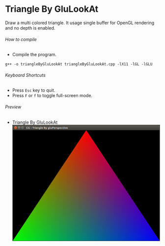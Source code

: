 Triangle By GluLookAt
=====================

Draw a multi colored triangle. It usage single buffer for OpenGL rendering and no depth is enabled.

###### How to compile

- Compile the program.

```
g++ -o triangleByGluLookAt triangleByGluLookAt.cpp -lX11 -lGL -lGLU

```

###### Keyboard Shortcuts
- Press ```Esc``` key to quit.
- Press ```F``` or ```f``` to toggle full-screen mode.

###### Preview
- Triangle By GluLookAt
![triangleByGluLookAt][triangleByGluLookAt-image]

<!-- Image declaration -->

[triangleByGluLookAt-image]: ./preview/triangleByGluLookAt.png "Triangle By GluLookAt"
